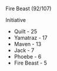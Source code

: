 Fire Beast
(92/107)

Initiative
- Quilt - 25
- Yamatraz - 17
- Maven - 13
- Jack - 7
- Phoebe - 6
- Fire Beast - 5